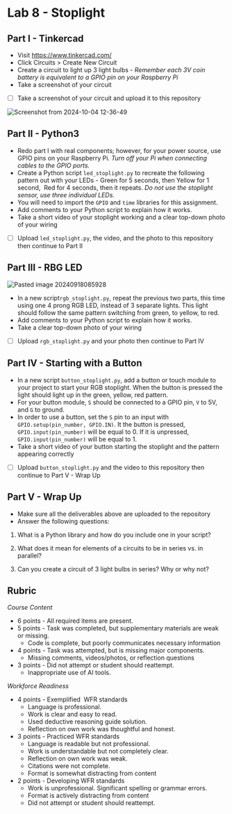 # Lab 8 - Stoplight
## Part I - Tinkercad

- Visit https://www.tinkercad.com/
- Click Circuits > Create New Circuit
- Create a circuit to light up 3 light bulbs - *Remember each 3V coin battery is equivalent to a GPIO pin on your Raspberry Pi*
- Take a screenshot of your circuit
- [  ] Take a screenshot of your circuit and upload it to this repository 

![Screenshot from 2024-10-04 12-36-49](https://github.com/user-attachments/assets/3a9e00a3-c6d2-4ca6-9dce-77e55634d102)

## Part II - Python3

- Redo part I with real components; however, for your power source, use GPIO pins on your Raspberry Pi. _Turn off your Pi when connecting cables to the GPIO ports._
- Create a Python script `led_stoplight.py`  to recreate the following pattern out with your LEDs - Green for 5 seconds, then Yellow for 1 second,  Red for 4 seconds, then it repeats. _Do not use the stoplight sensor, use three individual LEDs._  
- You will need to import the `GPIO` and `time` libraries for this assignment.
- Add comments to your Python script to explain how it works.
- Take a short video of your stoplight working and a clear top-down photo of your wiring

- [ ] Upload `led_stoplight.py`, the video, and the photo to this repository then continue to Part II

## Part III - RBG LED  

![Pasted image 20240918085928](https://github.com/user-attachments/assets/afc83c00-95dd-4bed-a120-0daec07b2c7f)

- In a new script`rgb_stoplight.py`, repeat the previous two parts, this time using one 4 prong RGB LED, instead of 3 separate lights. This light should follow the same pattern switching from green, to yellow, to red.
- Add comments to your Python script to explain how it works.
- Take a clear top-down photo of your wiring

- [ ] Upload `rgb_stoplight.py` and your photo then continue to Part IV
## Part IV - Starting with a Button

- In a new script `button_stoplight.py`, add a button or touch module to your project to start your RGB stoplight. When the button is pressed the light should light up in the green, yellow, red pattern.
- For your button module, `S` should be connected to a GPIO pin, `V` to 5V, and `G` to ground.
- In order to use a button, set the `S` pin to an input with `GPIO.setup(pin_number, GPIO.IN)`. It the button is pressed, `GPIO.input(pin_number)` will be equal to 0. If it is unpressed, `GPIO.input(pin_number)` will be equal to 1.
- Take a short video of your button starting the stoplight and the pattern appearing correctly

- [ ] Upload `button_stoplight.py`  and the video to this repository then continue to Part V - Wrap Up
## Part V - Wrap Up

- Make sure all the deliverables above are  uploaded to the repository
- Answer the following questions:

1. What is a Python library and how do you include one in your script?

2. What does it mean for elements of a circuits to be in series vs. in parallel?

3. Can you create a circuit of 3 light bulbs in series? Why or why not?


## Rubric 

_Course Content_

- 6 points - All required items are present.    
- 5 points - Task was completed, but supplementary materials are weak or missing.
  - Code is complete, but poorly communicates necessary information
- 4 points - Task was attempted, but is missing major components.    
  - Missing comments, videos/photos, or reflection questions  
- 3 points - Did not attempt or student should reattempt.  
  - Inappropriate use of AI tools.
  
_Workforce Readiness_  
  
- 4 points - Exemplified  WFR standards  
  - Language is professional.  
  - Work is clear and easy to read.
  - Used deductive reasoning guide solution.
  - Reflection on own work was thoughtful and honest.  
- 3 points - Practiced WFR standards  
  - Language is readable but not professional.  
  - Work is understandable but not completely clear.  
  - Reflection on own work was weak.  
  - Citations were not complete.
  - Format is somewhat distracting from content
- 2 points - Developing WFR standards
  - Work is unprofessional. Significant spelling or grammar errors.
  - Format is actively distracting from content
  - Did not attempt or student should reattempt.
